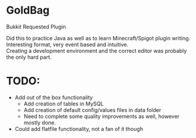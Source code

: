 # GoldBag
Bukkit Requested Plugin

Did this to practice Java as well as to learn Minecraft/Spigot plugin writing. <br>
Interesting format, very event based and intuitive. <br> 
Creating a development environment and the correct editor was probably the only hard part. <br>

# TODO:
- Add out of the box functionality
   - Add creation of tables in MySQL
   - Add creation of default config/values files in data folder
   - Need to complete some quality improvements as well, however mostly done.
- Could add flatfile functionality, not a fan of it though
